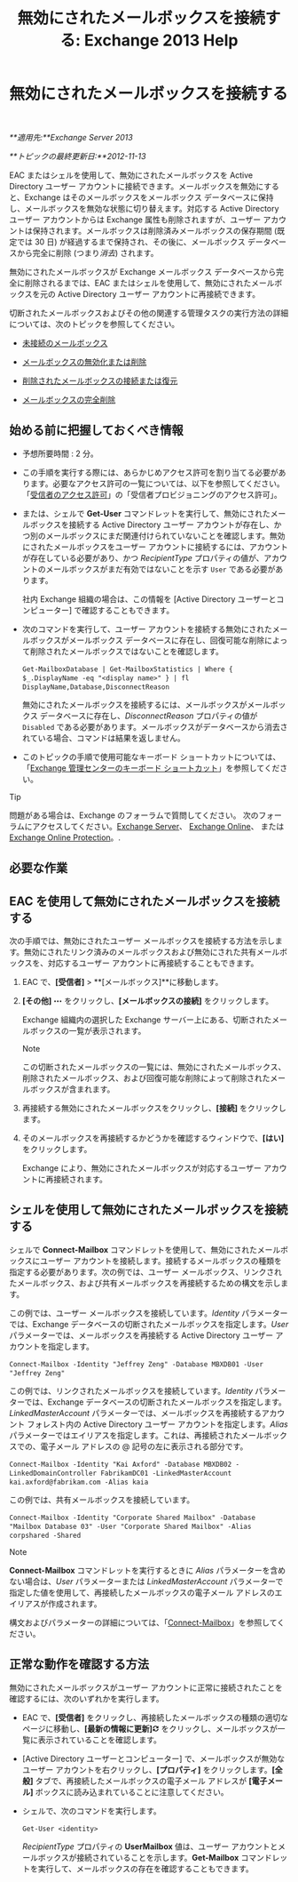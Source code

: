 ﻿---
title: '無効にされたメールボックスを接続する: Exchange 2013 Help'
TOCTitle: 無効にされたメールボックスを接続する
ms:assetid: a8abd399-75fd-4ee2-b2e4-634b55e4f79f
ms:mtpsurl: https://technet.microsoft.com/ja-jp/library/JJ863439(v=EXCHG.150)
ms:contentKeyID: 50555844
ms.date: 04/24/2018
mtps_version: v=EXCHG.150
ms.translationtype: HT
---

# 無効にされたメールボックスを接続する

 

_**適用先:**Exchange Server 2013_

_**トピックの最終更新日:**2012-11-13_

EAC またはシェルを使用して、無効にされたメールボックスを Active Directory ユーザー アカウントに接続できます。メールボックスを無効にすると、Exchange はそのメールボックスをメールボックス データベースに保持し、メールボックスを無効な状態に切り替えます。対応する Active Directory ユーザー アカウントからは Exchange 属性も削除されますが、ユーザー アカウントは保持されます。メールボックスは削除済みメールボックスの保存期間 (既定では 30 日) が経過するまで保持され、その後に、メールボックス データベースから完全に削除 (つまり*消去*) されます。

無効にされたメールボックスが Exchange メールボックス データベースから完全に削除されるまでは、EAC またはシェルを使用して、無効にされたメールボックスを元の Active Directory ユーザー アカウントに再接続できます。

切断されたメールボックスおよびその他の関連する管理タスクの実行方法の詳細については、次のトピックを参照してください。

  - [未接続のメールボックス](disconnected-mailboxes-exchange-2013-help.md)

  - [メールボックスの無効化または削除](disable-or-delete-a-mailbox-exchange-2013-help.md)

  - [削除されたメールボックスの接続または復元](connect-or-restore-a-deleted-mailbox-exchange-2013-help.md)

  - [メールボックスの完全削除](permanently-delete-a-mailbox-exchange-2013-help.md)

## 始める前に把握しておくべき情報

  - 予想所要時間 : 2 分。

  - この手順を実行する際には、あらかじめアクセス許可を割り当てる必要があります。必要なアクセス許可の一覧については、以下を参照してください。「[受信者のアクセス許可](recipients-permissions-exchange-2013-help.md)」の「受信者プロビジョニングのアクセス許可」。

  - または、シェルで **Get-User** コマンドレットを実行して、無効にされたメールボックスを接続する Active Directory ユーザー アカウントが存在し、かつ別のメールボックスにまだ関連付けられていないことを確認します。無効にされたメールボックスをユーザー アカウントに接続するには、アカウントが存在している必要があり、かつ *RecipientType* プロパティの値が、アカウントのメールボックスがまだ有効ではないことを示す `User` である必要があります。
    
    社内 Exchange 組織の場合は、この情報を \[Active Directory ユーザーとコンピューター\] で確認することもできます。

  - 次のコマンドを実行して、ユーザー アカウントを接続する無効にされたメールボックスがメールボックス データベースに存在し、回復可能な削除によって削除されたメールボックスではないことを確認します。
    
        Get-MailboxDatabase | Get-MailboxStatistics | Where { $_.DisplayName -eq "<display name>" } | fl DisplayName,Database,DisconnectReason
    
    無効にされたメールボックスを接続するには、メールボックスがメールボックス データベースに存在し、*DisconnectReason* プロパティの値が `Disabled` である必要があります。メールボックスがデータベースから消去されている場合、コマンドは結果を返しません。

  - このトピックの手順で使用可能なキーボード ショートカットについては、「[Exchange 管理センターのキーボード ショートカット](keyboard-shortcuts-in-the-exchange-admin-center-exchange-online-protection-help.md)」を参照してください。


> [!TIP]
> 問題がある場合は、Exchange のフォーラムで質問してください。 次のフォーラムにアクセスしてください。<A href="https://go.microsoft.com/fwlink/p/?linkid=60612">Exchange Server</A>、 <A href="https://go.microsoft.com/fwlink/p/?linkid=267542">Exchange Online</A>、 または <A href="https://go.microsoft.com/fwlink/p/?linkid=285351">Exchange Online Protection</A>。.



## 必要な作業

## EAC を使用して無効にされたメールボックスを接続する

次の手順では、無効にされたユーザー メールボックスを接続する方法を示します。無効にされたリンク済みのメールボックスおよび無効にされた共有メールボックスを、対応するユーザー アカウントに再接続することもできます。

1.  EAC で、**\[受信者\]** \> **\[メールボックス\]**に移動します。

2.  **\[その他\]** ![\[その他のオプション\] アイコン](images/JJ150550.5381819e-3b21-4873-8714-e9b956290b28(EXCHG.150).gif "[その他のオプション] アイコン") をクリックし、**\[メールボックスの接続\]** をクリックします。
    
    Exchange 組織内の選択した Exchange サーバー上にある、切断されたメールボックスの一覧が表示されます。
    

    > [!NOTE]
    > この切断されたメールボックスの一覧には、無効にされたメールボックス、削除されたメールボックス、および回復可能な削除によって削除されたメールボックスが含まれます。



3.  再接続する無効にされたメールボックスをクリックし、**\[接続\]** をクリックします。

4.  そのメールボックスを再接続するかどうかを確認するウィンドウで、**\[はい\]** をクリックします。
    
    Exchange により、無効にされたメールボックスが対応するユーザー アカウントに再接続されます。

## シェルを使用して無効にされたメールボックスを接続する

シェルで **Connect-Mailbox** コマンドレットを使用して、無効にされたメールボックスにユーザー アカウントを接続します。接続するメールボックスの種類を指定する必要があります。次の例では、ユーザー メールボックス、リンクされたメールボックス、および共有メールボックスを再接続するための構文を示します。

この例では、ユーザー メールボックスを接続しています。*Identity* パラメーターでは、Exchange データベースの切断されたメールボックスを指定します。*User* パラメーターでは、メールボックスを再接続する Active Directory ユーザー アカウントを指定します。

    Connect-Mailbox -Identity "Jeffrey Zeng" -Database MBXDB01 -User "Jeffrey Zeng"

この例では、リンクされたメールボックスを接続しています。*Identity* パラメーターでは、Exchange データベースの切断されたメールボックスを指定します。*LinkedMasterAccount* パラメーターでは、メールボックスを再接続するアカウント フォレスト内の Active Directory ユーザー アカウントを指定します。*Alias* パラメーターではエイリアスを指定します。これは、再接続されたメールボックスでの、電子メール アドレスの @ 記号の左に表示される部分です。

    Connect-Mailbox -Identity "Kai Axford" -Database MBXDB02 -LinkedDomainController FabrikamDC01 -LinkedMasterAccount kai.axford@fabrikam.com -Alias kaia

この例では、共有メールボックスを接続しています。

    Connect-Mailbox -Identity "Corporate Shared Mailbox" -Database "Mailbox Database 03" -User "Corporate Shared Mailbox" -Alias corpshared -Shared


> [!NOTE]
> <STRONG>Connect-Mailbox</STRONG> コマンドレットを実行するときに <EM>Alias</EM> パラメーターを含めない場合は、<EM>User</EM> パラメーターまたは <EM>LinkedMasterAccount</EM> パラメーターで指定した値を使用して、再接続したメールボックスの電子メール アドレスのエイリアスが作成されます。



構文およびパラメーターの詳細については、「[Connect-Mailbox](https://technet.microsoft.com/ja-jp/library/aa997878\(v=exchg.150\))」を参照してください。

## 正常な動作を確認する方法

無効にされたメールボックスがユーザー アカウントに正常に接続されたことを確認するには、次のいずれかを実行します。

  - EAC で、**\[受信者\]** をクリックし、再接続したメールボックスの種類の適切なページに移動し、**\[最新の情報に更新\]**![\[最新の情報に更新\] アイコン](images/Dn624163.85f271ca-32a4-426c-842a-d2172567099d(EXCHG.150).gif "[最新の情報に更新] アイコン") をクリックし、メールボックスが一覧に表示されていることを確認します。

  - \[Active Directory ユーザーとコンピューター\] で、メールボックスが無効なユーザー アカウントを右クリックし、**\[プロパティ\]** をクリックします。**\[全般\]** タブで、再接続したメールボックスの電子メール アドレスが **\[電子メール\]** ボックスに読み込まれていることに注意してください。

  - シェルで、次のコマンドを実行します。
    
        Get-User <identity>
    
    *RecipientType* プロパティの **UserMailbox** 値は、ユーザー アカウントとメールボックスが接続されていることを示します。**Get-Mailbox** コマンドレットを実行して、メールボックスの存在を確認することもできます。

